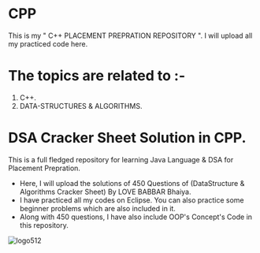 # CPP

This is my " C++ PLACEMENT PREPRATION REPOSITORY ".
I will upload all my practiced code here.

# The topics are related to :-
1.  C++.
2.  DATA-STRUCTURES & ALGORITHMS. 

# DSA Cracker Sheet Solution in CPP. 
This is a full fledged repository for learning Java Language & DSA for Placement Prepration.
- Here, I will upload the solutions of 450 Questions of (DataStructure & Algorithms Cracker Sheet) By LOVE BABBAR Bhaiya.
- I have practiced all my codes on Eclipse. You can also practice some beginner problems which are also included in it.
- Along with 450 questions, I have also include OOP's Concept's Code in this repository.

![logo512](https://user-images.githubusercontent.com/65482419/118401608-f1490e80-b683-11eb-9e58-af14ae9a5cab.png)

